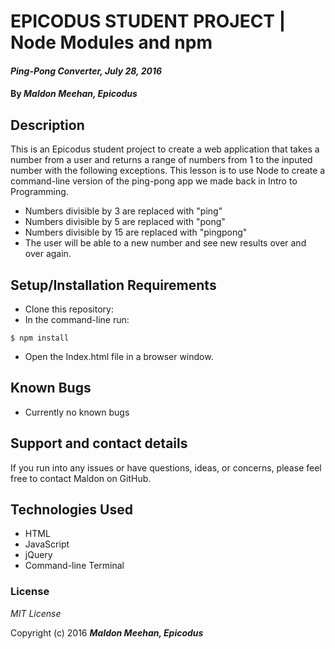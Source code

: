 # EPICODUS STUDENT PROJECT | Node Modules and npm

#### _Ping-Pong Converter, July 28, 2016_

#### By _**Maldon Meehan, Epicodus**_

## Description

This is an Epicodus student project to create a web application that takes a number from a user and returns a range of numbers from 1 to the inputed number with the following exceptions. This lesson is to use Node to create a command-line version of the ping-pong app we made back in Intro to Programming.
* Numbers divisible by 3 are replaced with "ping"
* Numbers divisible by 5 are replaced with "pong"
* Numbers divisible by 15 are replaced with "pingpong"
* The user will be able to a new number and see new results over and over again.

## Setup/Installation Requirements

* Clone this repository:
* In the command-line run:
```
$ npm install
```
* Open the Index.html file in a browser window.

## Known Bugs

* Currently no known bugs

## Support and contact details

If you run into any issues or have questions, ideas, or concerns, please feel free to contact Maldon on GitHub.

## Technologies Used

* HTML
* JavaScript
* jQuery
* Command-line Terminal

### License

*MIT License*

Copyright (c) 2016 **_Maldon Meehan, Epicodus_**
